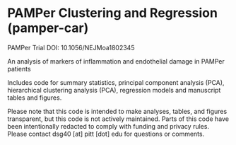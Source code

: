 # PAMPer Clustering and Regression (pamper-car)

PAMPer Trial DOI: 10.1056/NEJMoa1802345

An analysis of markers of inflammation and endothelial damage in PAMPer patients

Includes code for summary statistics, principal component analysis (PCA), hierarchical clustering analysis (PCA), regression models and manuscript tables and figures.

Please note that this code is intended to make analyses, tables, and figures transparent, but this code is not actively maintained. Parts of this code have been intentionally redacted to comply with funding and privacy rules. Please contact dsg40 [at] pitt [dot] edu for questions or comments.
